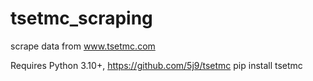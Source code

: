 # tsetmc_scraping
scrape data from www.tsetmc.com

Requires Python 3.10+, 
https://github.com/5j9/tsetmc
pip install tsetmc
